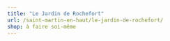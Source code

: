 ```yaml
---
title: "Le Jardin de Rochefort"
url: /saint-martin-en-haut/le-jardin-de-rochefort/
shop: à faire soi-même
---
```

